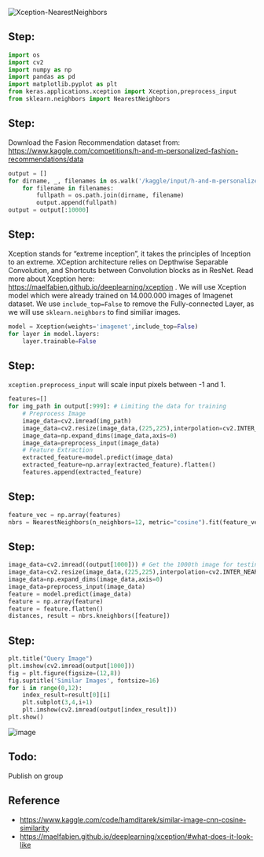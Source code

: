 
![Xception-NearestNeighbors](https://github.com/hughiephan/DPL/assets/16631121/96a5e71c-99cb-476a-988c-6a4a6dc49b0d)

## Step:
```python
import os
import cv2
import numpy as np
import pandas as pd
import matplotlib.pyplot as plt
from keras.applications.xception import Xception,preprocess_input
from sklearn.neighbors import NearestNeighbors
```

## Step:
Download the Fasion Recommendation dataset from: https://www.kaggle.com/competitions/h-and-m-personalized-fashion-recommendations/data

```python
output = []
for dirname, _, filenames in os.walk('/kaggle/input/h-and-m-personalized-fashion-recommendations/images'):
    for filename in filenames:
        fullpath = os.path.join(dirname, filename)
        output.append(fullpath)
output = output[:10000]
```

## Step:
Xception stands for “extreme inception”, it takes the principles of Inception to an extreme. XCeption architecture relies on Depthwise Separable Convolution, and Shortcuts between Convolution blocks as in ResNet. Read more about Xception here: https://maelfabien.github.io/deeplearning/xception . We will use Xception model which were already trained on 14.000.000 images of Imagenet dataset. We use `include_top=False` to remove the Fully-connected Layer, as we will use `sklearn.neighbors` to find similiar images.

```python
model = Xception(weights='imagenet',include_top=False)
for layer in model.layers:
    layer.trainable=False
```

## Step:
`xception.preprocess_input` will scale input pixels between -1 and 1. 

```python
features=[]
for img_path in output[:999]: # Limiting the data for training
    # Preprocess Image
    image_data=cv2.imread(img_path)
    image_data=cv2.resize(image_data,(225,225),interpolation=cv2.INTER_NEAREST)  
    image_data=np.expand_dims(image_data,axis=0)
    image_data=preprocess_input(image_data)
    # Feature Extraction
    extracted_feature=model.predict(image_data)
    extracted_feature=np.array(extracted_feature).flatten()
    features.append(extracted_feature)
```

## Step:
```python
feature_vec = np.array(features)
nbrs = NearestNeighbors(n_neighbors=12, metric="cosine").fit(feature_vec)
```

## Step:
```python
image_data=cv2.imread((output[1000])) # Get the 1000th image for testing
image_data=cv2.resize(image_data,(225,225),interpolation=cv2.INTER_NEAREST)  
image_data=np.expand_dims(image_data,axis=0)
image_data=preprocess_input(image_data)
feature = model.predict(image_data)
feature = np.array(feature)
feature = feature.flatten()
distances, result = nbrs.kneighbors([feature])
```

## Step:
```python
plt.title("Query Image")
plt.imshow(cv2.imread(output[1000]))
fig = plt.figure(figsize=(12,8))
fig.suptitle('Similar Images', fontsize=16)
for i in range(0,12):
    index_result=result[0][i]
    plt.subplot(3,4,i+1)
    plt.imshow(cv2.imread(output[index_result]))
plt.show()
```

![image](https://github.com/hughiephan/DPL/assets/16631121/db6c2f5d-71f2-4842-b28d-12ffe1dc8a62)

## Todo: 

Publish on group

## Reference
- https://www.kaggle.com/code/hamditarek/similar-image-cnn-cosine-similarity
- https://maelfabien.github.io/deeplearning/xception/#what-does-it-look-like
